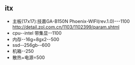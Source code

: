 ## itx ##

- 主板(17x17):技嘉GA-B150N Phoenix-WIFI(rev.1.0)---1100
	http://detail.zol.com.cn/1103/1102399/param.shtml
- cpu--intel 带集显--1100
- 内存--16g=8gx2--500
- ssd--256gb--600
- 机箱--250
- 散热+电源=500
